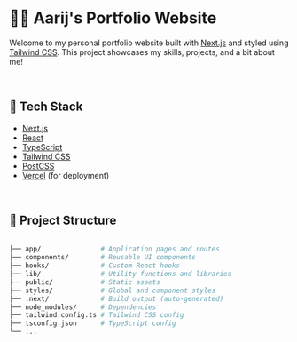 # 🧑‍💻 Aarij's Portfolio Website

Welcome to my personal portfolio website built with [Next.js](https://nextjs.org/) and styled using [Tailwind CSS](https://tailwindcss.com/). This project showcases my skills, projects, and a bit about me!

<br>

## 🚀 Tech Stack

- [Next.js](https://nextjs.org/)
- [React](https://reactjs.org/)
- [TypeScript](https://www.typescriptlang.org/)
- [Tailwind CSS](https://tailwindcss.com/)
- [PostCSS](https://postcss.org/)
- [Vercel](https://vercel.com/) (for deployment)

<br>

## 📁 Project Structure

```bash
.
├── app/               # Application pages and routes
├── components/        # Reusable UI components
├── hooks/             # Custom React hooks
├── lib/               # Utility functions and libraries
├── public/            # Static assets
├── styles/            # Global and component styles
├── .next/             # Build output (auto-generated)
├── node_modules/      # Dependencies
├── tailwind.config.ts # Tailwind CSS config
├── tsconfig.json      # TypeScript config
└── ...
